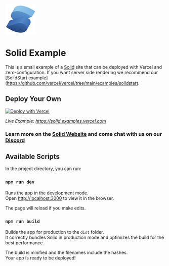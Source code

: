 ![Solid Logo](https://github.com/vercel/vercel/blob/master/packages/frameworks/logos/solid.svg)

# Solid Example

This is a small example of a [Solid](https://solidjs.com/) site that can be deployed with Vercel and zero-configuration. If you want server side rendering we recommend our [SolidStart example](https://github.com/vercel/vercel/tree/main/examples/solidstart.

## Deploy Your Own

[![Deploy with Vercel](https://vercel.com/button)](https://vercel.com/new/clone?repository-url=https://github.com/vercel/vercel/tree/main/examples/solid&template=solid)

_Live Example: https://solid.examples.vercel.com_

### Learn more on the [Solid Website](https://solidjs.com) and come chat with us on our [Discord](https://discord.com/invite/solidjs)

## Available Scripts

In the project directory, you can run:

### `npm run dev`

Runs the app in the development mode.<br>
Open [http://localhost:3000](http://localhost:3000) to view it in the browser.

The page will reload if you make edits.<br>

### `npm run build`

Builds the app for production to the `dist` folder.<br>
It correctly bundles Solid in production mode and optimizes the build for the best performance.

The build is minified and the filenames include the hashes.<br>
Your app is ready to be deployed!
